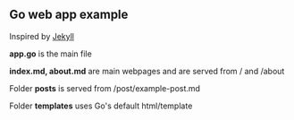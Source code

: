 ## Go web app example 

Inspired by [Jekyll](https://jekyllrb.com/) 

**app.go** is the main file

**index.md, about.md** are main webpages and are served from / and /about

Folder **posts** is served from /post/example-post.md

Folder **templates** uses Go's default html/template
